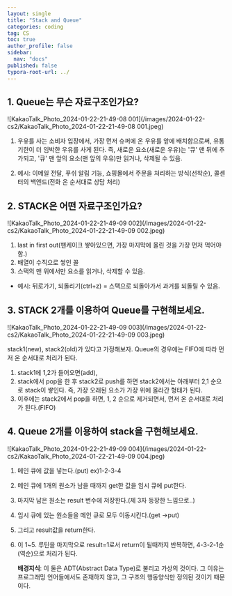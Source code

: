 ```yaml
---
layout: single
title: "Stack and Queue"
categories: coding
tag: CS
toc: true
author_profile: false
sidebar:
  nav: "docs"  
published: false
typora-root-url: ../
---
```


## 1. Queue는 무슨 자료구조인가요?  

![KakaoTalk_Photo_2024-01-22-21-49-08 001](/images/2024-01-22-cs2/KakaoTalk_Photo_2024-01-22-21-49-08 001.jpeg)

1. 우유를 사는 소비자 입장에서, 가장 먼저 슈퍼에 온 우유를 앞에 배치함으로써, 유통기한이 더 임박한 우유를 사게 된다. 즉, 새로운 요소(새로운 우유)는 '큐' 맨 뒤에 추가되고, '큐' 맨 앞의 요소(맨 앞의 우유)만 읽거나, 삭제될 수 있음.

2. 예시: 이메일 전달, 푸쉬 알림 기능, 쇼핑몰에서 주문을 처리하는 방식(선착순), 콜센터의 백엔드(전화 온 순서대로 상담 처리)

## 2. STACK은 어떤 자료구조인가요?   

![KakaoTalk_Photo_2024-01-22-21-49-09 002](/images/2024-01-22-cs2/KakaoTalk_Photo_2024-01-22-21-49-09 002.jpeg)

1. last in first out(팬케이크 쌓아있으면, 가장 마지막에 올린 것을 가장 먼저 먹어야함.)
2. 배열이 수직으로 쌓인 꼴
3.  스택의 맨 위에서만 요소를 읽거나, 삭제할 수 있음.
   - 예시: 뒤로가기, 되돌리기(ctrl+z) = 스택으로 되돌아가서 과거를 되돌릴 수 있음.

## 3. STACK 2개를 이용하여 Queue를 구현해보세요.

![KakaoTalk_Photo_2024-01-22-21-49-09 003](/images/2024-01-22-cs2/KakaoTalk_Photo_2024-01-22-21-49-09 003.jpeg)

stack1(new), stack2(old)가 있다고 가정해보자. Queue의 경우에는 FIFO에 따라 먼저 온 순서대로 처리가 된다. 

1. stack1에 1,2가 들어오면(add),
2.  stack에서 pop을 한 후 stack2로 push를 하면 stack2에서는 아래부터 2,1 순으로 stack이 쌓인다. 즉, 가장 오래된 요소가 가장 위에 올라간 형태가 된다. 
3. 이후에는 stack2에서 pop을 하면, 1, 2 순으로 제거되면서, 먼저 온 순서대로 처리가 된다.(FIFO)

## 4. Queue 2개를 이용하여 stack을 구현해보세요.

![KakaoTalk_Photo_2024-01-22-21-49-09 004](/images/2024-01-22-cs2/KakaoTalk_Photo_2024-01-22-21-49-09 004.jpeg)

1. 메인 큐에 값을 넣는다.(put) ex)1-2-3-4

2. 메인 큐에 1개의 원소가 남을 때까지 get한 값을 임시 큐에 put한다.

3. 마지막 남은 원소는 result 변수에 저장한다.(제 3자 등장한 느낌으로..)

4. 임시 큐에 있는 원소들을 메인 큐로 모두 이동시킨다.(get  →put)

5. 그리고 result값을 return한다.

6. 이 1~5. 루틴을 마지막으로 result=1로서 return이 될때까지 반복하면, 4-3-2-1순(역순)으로 처리가 된다.  

   

   **배경지식**: 이 둘은 ADT(Abstract Data Type)로 불리고 가상의 것이다. 그 이유는 프로그래밍 언어들에서도 존재하지 않고, 그 구조의 행동양식만 정의된 것이기 때문이다.
